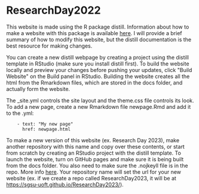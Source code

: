 # ResearchDay2022

This website is made using the R package distill. Information about how to make a website with this package is available [here](https://rstudio.github.io/distill/website.html). I will provide a brief summary of how to modify this website, but the distill documentation is the best resource for making changes.

You can create a new distill webpage by creating a project using the distill template in RStudio (make sure you install distill first). To build the website locally and preview your changes before pushing your updates, click "Build Website" on the Build panel in RStudio. Building the website creates all the html from the Rmarkdown files, which are stored in the docs folder, and actually form the website.

The _site.yml controls the site layout and the theme.css file controls its look. To add a new page, create a new Rmarkdown file newpage.Rmd and add it to the .yml:
```
    - text: "My new page"
      href: newpage.html
```

To make a new version of this website (ex. Research Day 2023), make another repository with this name and copy over these contents, or start from scratch by creating an RStudio project with the distill template. To launch the website, turn on GitHub pages and make sure it is being built from the docs folder. You also need to make sure the .nojkeyll file is in the repo. More info [here](https://rstudio.github.io/distill/publish_website.html). Your repository name will set the url for your new website (ex. if we create a repo called ResearchDay2023, it will be at https://sgsu-uoft.github.io/ResearchDay2023/).
